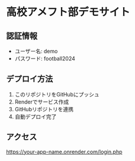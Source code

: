 # 高校アメフト部デモサイト

## 認証情報
- ユーザー名: demo
- パスワード: football2024

## デプロイ方法
1. このリポジトリをGitHubにプッシュ
2. Renderでサービス作成
3. GitHubリポジトリを連携
4. 自動デプロイ完了

## アクセス
https://your-app-name.onrender.com/login.php
